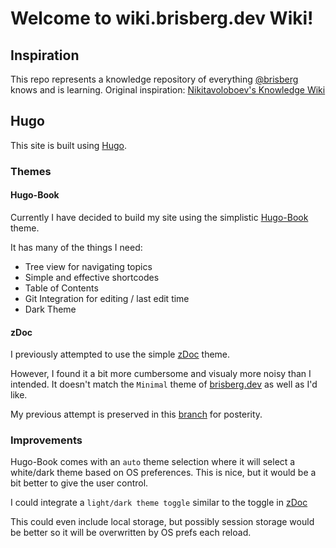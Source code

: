 # Welcome to wiki.brisberg.dev Wiki!

## Inspiration
This repo represents a knowledge repository of everything [@brisberg](https://github.com/brisberg) knows and is learning.
Original inspiration: [Nikitavoloboev's Knowledge Wiki](https://wiki.nikitavoloboev.xyz/)

## Hugo
This site is built using [Hugo](https://gohugo.io).

### Themes
#### Hugo-Book
Currently I have decided to build my site using the simplistic [Hugo-Book](https://themes.gohugo.io/theme/hugo-book/) theme.

It has many of the things I need:

- Tree view for navigating topics
- Simple and effective shortcodes
- Table of Contents
- Git Integration for editing / last edit time
- Dark Theme

#### zDoc
I previously attempted to use the simple [zDoc] theme.

However, I found it a bit more cumbersome and visualy more noisy than I intended. It doesn't match the `Minimal` theme of [brisberg.dev] as well as I'd like.

My previous attempt is preserved in this [branch](https://github.com/brisberg/wiki.brisberg.dev/tree/zDoc) for posterity.

### Improvements
Hugo-Book comes with an `auto` theme selection where it will select a white/dark theme based on OS preferences. This is nice, but it would be a bit better to give the user control.

I could integrate a `light/dark theme toggle` similar to the toggle in [zDoc](https://themes.gohugo.io/hugo-theme-zdoc/)

This could even include local storage, but possibly session storage would be better so it will be overwritten by OS prefs each reload.


[brisberg.dev]: https://brisberg.dev
[zDoc]: https://themes.gohugo.io/hugo-theme-zdoc/
